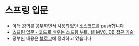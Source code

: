 # 스프링 입문
- 아래 강의를 공부하면서 사용되었던 소스코드를 push합니다   
- [스프링 입문 - 코드로 배우는 스프링 부트, 웹 MVC, DB 접근 기술](https://www.inflearn.com/course/%EC%8A%A4%ED%94%84%EB%A7%81-%EC%9E%85%EB%AC%B8-%EC%8A%A4%ED%94%84%EB%A7%81%EB%B6%80%ED%8A%B8)   
- 공부한 내용은 [블로그](https://nazero.tistory.com/category/Spring%20Framework)에 정리하고 있습니다   
